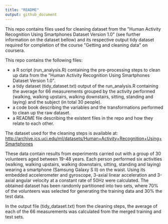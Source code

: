 ```yaml
---
title: "README"
output: github_document
---
```


This repo contains files used for cleaning dataset from the "Human Activity Recognition Using Smartphones Dataset
Version 1.0" (see further information on the dataset bellow) and its respective output tidy dataset required 
for completion of the course "Getting and cleaning data" on coursera.


This repo contains the following files:

- a R script (run_analysis.R) containing the pre-processing steps to clean up data from the "Human Activity Recognition Using Smartphones Dataset Version 1.0".
- a tidy dataset (tidy_dataset.txt) output of the run_analysis.R containing the average for 66 measurements grouped by the activity performed (walking, walking upstairs, walking downstairs, sitting, standing and laying) and the subject (in total 30 people).
- a code book describing the variables and the transformations performed to clean up the raw dataset.
- a README file describing the existent files in the repo and how they relate to each other.


The dataset used for the cleaning steps is available at:  http://archive.ics.uci.edu/ml/datasets/Human+Activity+Recognition+Using+Smartphones

These data contain results from experiments carried out with a group of 30 volunteers aged between 19-48 years. Each person performed six activities (walking, walking upstairs, walking downstairs, sitting, standing and laying) wearing a smartphone (Samsung Galaxy S II) on the waist. Using its embedded accelerometer and gyroscope, 3-axial linear acceleration and 3-axial angular velocity at a constant rate of 50Hz were calculated. The obtained dataset has been randomly partitioned into two sets, where 70% of the volunteers was selected for generating the training data and 30% the test data. 

In the output file (tidy_dataset.txt) from the cleaning steps, the average of each of the 66 measurements was calculated 
from the merged training and test sets. 


